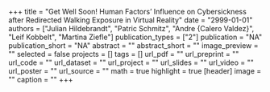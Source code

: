 +++
title = "Get Well Soon! Human Factors’ Influence on Cybersickness after Redirected Walking Exposure in Virtual Reality"
date = "2999-01-01"
authors = ["Julian Hildebrandt", "Patric Schmitz", "Andre {Calero Valdez}", "Leif Kobbelt", "Martina Ziefle"]
publication_types = ["2"]
publication = "NA"
publication_short = "NA"
abstract = ""
abstract_short = ""
image_preview = ""
selected = false
projects = []
tags = []
url_pdf = ""
url_preprint = ""
url_code = ""
url_dataset = ""
url_project = ""
url_slides = ""
url_video = ""
url_poster = ""
url_source = ""
math = true
highlight = true
[header]
image = ""
caption = ""
+++
